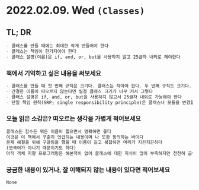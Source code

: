 # 2022.02.09. Wed `(Classes)`

## TL; DR

```markdown
- 클래스를 만들 때에는 최대한 작게 만들어야 한다
- 클래스는 책임이 한가지어야 한다
- 클래스 설명(이름)은 if, and, or, but을 사용하지 않고 25글자 내외로 해야한다
```

### 책에서 기억하고 싶은 내용을 써보세요

```markdown
- 클래스를 만들 때 첫 번째 규칙은 크기다. 클래스는 작아야 한다. 두 번째 규칙도 크기다. 더 작아야 한다
- 간결한 이름이 떠오르지 않는다면 필경 클래스 크기가 너무 커서 그렇다
- 클래스 설명은 if, and, or, but을 사용하지 않고서 25글자 내외로 가능해야 한다
- 단일 책임 원칙(SRP; single responsibility principle)은 클래스나 모듈을 변경할 이유가 하나, 단 하나뿐이어야 한다는 원칙이다
```

### 오늘 읽은 소감은? 떠오르는 생각을 가볍게 적어보세요

```markdown
클래스든 함수든 뭐든 이름이 짧으면서 명확하면 좋다
이것은 이 책에서 꾸준히 언급되는 내용이며 나 또한 동의하는 바이다
문제 해결을 위해 구글링을 했을 때 이름이 길고 복잡하면 머리가 지끈지끈하다
(모국어가 아니기 때문이기도 하다)
아직 객체 지향 프로그래밍은 해본적이 없어 클래스에 대한 지식이 많이 부족하지만 천천히 곱씹으면서 남은내용도 읽어봐야겠다
```

### 궁금한 내용이 있거나, 잘 이해되지 않는 내용이 있다면 적어보세요

```markdown
None
```
